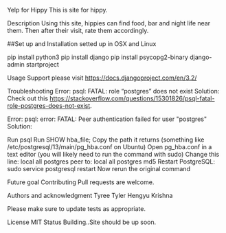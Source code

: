 Yelp for Hippy
This is site for hippy.

Description
Using this site, hippies can find food, bar and night life near them. Then after their visit, rate them accordingly.

##Set up and Installation setted up in OSX and Linux

pip install python3 pip install django pip install psycopg2-binary django-admin startproject

Usage
Support
please visit https://docs.djangoproject.com/en/3.2/

Troubleshooting
Error: psql: FATAL: role “postgres” does not exist Solution: Check out this https://stackoverflow.com/questions/15301826/psql-fatal-role-postgres-does-not-exist.

Error: psql: error: FATAL: Peer authentication failed for user "postgres" Solution:

Run psql Run SHOW hba_file; Copy the path it returns (something like /etc/postgresql/13/main/pg_hba.conf on Ubuntu) Open pg_hba.conf in a text editor (you will likely need to run the command with sudo) Change this line: local all postgres peer to: local all postgres md5 Restart PostgreSQL: sudo service postgresql restart Now rerun the original command

Future goal
Contributing
Pull requests are welcome.

Authors and acknowledgment
Tyree Tyler Hengyu Krishna

Please make sure to update tests as appropriate.

License MIT
Status Building..Site should be up soon.
